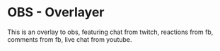 OBS - Overlayer
===============

This is an overlay to obs, featuring chat from twitch, reactions from fb, comments from fb, live chat from youtube.

